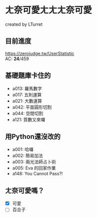 # ㄤ奈可愛ㄤㄤㄤ奈可愛

created by LTurret

## 目前進度

https://zerojudge.tw/UserStatistic <br>
AC: **24**/459

## 基礎題庫卡住的

- a013: 羅馬數字 
- a017: 五則運算 
- a021: 大數運算
- a042: 平面圓形切割
- a044: 空間切割
- a121: 質數又來囉

## 用Python還沒改的

- a001: 哈囉
- a002: 簡易加法
- a003: 兩光法師占卜術
- a005: Eva 的回家作業
- a148: You Cannot Pass?!

## ㄤ奈可愛嗎？
- [x] 可愛
- [ ] 百合子
